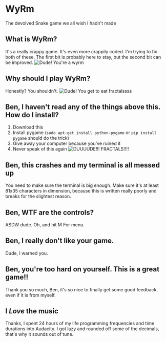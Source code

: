 # WyRm
The devolved Snake game we all wish I hadn't made

## What is WyRm?
It's a really crappy game. It's even more crappily coded. I'm trying to fix both
of these. The first bit is probably here to stay, but the second bit can be
improved.
![Dude! You're a *wyrm*][wyrm1]
## Why should I play WyRm?
Honestly? You shouldn't.
![*Dude!* You get to eat *fractalssss*][wyrm2]
## Ben, I haven't read any of the things above this. How do I install?
1. Download this
2. Install pygame (`sudo apt-get install python-pygame` or `pip install pygame`
   should do the trick)
3. Give away your computer because you've ruined it
4. Never speak of this again
![**DUUUUDE!!!**  FRACTALS!!!!][wyrm3]
## Ben, this crashes and my terminal is all messed up
You need to make sure the terminal is big enough. Make sure it's at least 81x35
characters in dimension, because this is written really poorly and breaks for
the slightest reason.

## Ben, WTF are the controls?
ASDW dude. Oh, and hit M For menu.

## Ben, I really don't like your game.
Dude, I warned you.

## Ben, you're too hard on yourself. This is a great game!!
Thank you so much, Ben, it's so nice to finally get some good feedback, even if
it is from myself.

## I *Love* the music
Thanks, I spent 24 hours of my life programming frequencies and time durations
into Audacity. I got lazy and rounded off some of the decimals, that's why it
sounds out of tune.

[wyrm1]: https://github.com/bkushigian/WyRm/media/punishwyrm.png]
[wyrm2]: https://github.com/bkushigian/WyRm/media/mandelsnake.png]
[wyrm3]: https://github.com/bkushigian/WyRm/media/juliawyrm.png]
